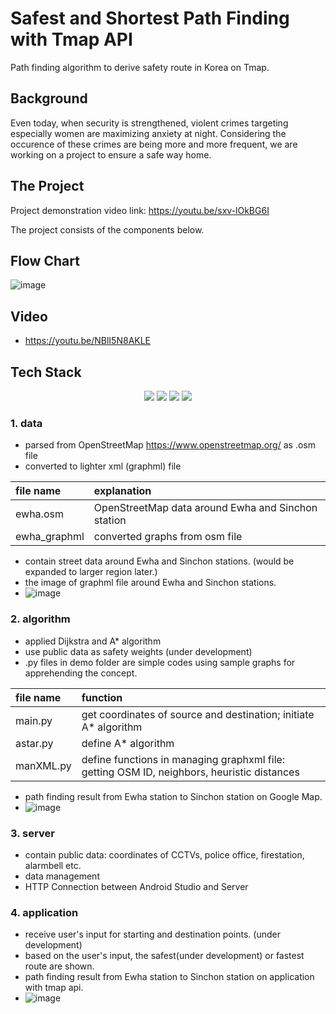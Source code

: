 # Safest and Shortest Path Finding with Tmap API
Path finding algorithm to derive safety route in Korea on Tmap.

## Background
Even today, when security is strengthened, violent crimes targeting especially women are maximizing anxiety at night. Considering the occurence of these crimes are being more and more frequent, we are working on a project to ensure a safe way home.

## The Project
Project demonstration video link: https://youtu.be/sxv-lOkBG6I

The project consists of the components below.

## Flow Chart
![image](https://user-images.githubusercontent.com/89958453/170620194-37fb6dcf-24d4-4e27-8b58-3aeb6cb7837e.png)

## Video
- https://youtu.be/NBlI5N8AKLE

## Tech Stack
<div align=center> 
  <img src="https://img.shields.io/badge/java-007396?style=for-the-badge&logo=java&logoColor=white"> 
  <img src="https://img.shields.io/badge/python-3776AB?style=for-the-badge&logo=python&logoColor=white">                     <img src="https://img.shields.io/badge/mysql-4479A1?style=for-the-badge&logo=mysql&logoColor=white">                       <img src="https://img.shields.io/badge/amazonaws-232F3E?style=for-the-badge&logo=amazonaws&logoColor=white">             </div>                                          

### 1. data
- parsed from OpenStreetMap https://www.openstreetmap.org/ as .osm file
- converted to lighter xml (graphml) file 
 
| file name | explanation | 
| :---      | :---      |
| ewha.osm   | OpenStreetMap data around Ewha and Sinchon station |
| ewha_graphml  | converted graphs from osm file |

- contain street data around Ewha and Sinchon stations. (would be expanded to larger region later.)
- the image of graphml file around Ewha and Sinchon stations.
- ![image](https://user-images.githubusercontent.com/58411517/145157397-e077234a-2635-4486-a9ab-0c9aa5c18c11.png)


### 2. algorithm
- applied Dijkstra and A* algorithm
- use public data as safety weights (under development)
- .py files in demo folder are simple codes using sample graphs for apprehending the concept.

| file name | function | 
| :---         | :---      |
| main.py   | get coordinates of source and destination; initiate A* algorithm |
| astar.py  | define A* algorithm |
| manXML.py  | define functions in managing graphxml file: getting OSM ID, neighbors, heuristic distances |

- path finding result from Ewha station to Sinchon station on Google Map.
- ![image](https://user-images.githubusercontent.com/58411517/145157293-97e49835-f434-44f5-95f8-5456dde0d458.png)


### 3. server
- contain public data: coordinates of CCTVs, police office, firestation, alarmbell etc.
- data management
- HTTP Connection between Android Studio and Server

### 4. application
- receive user's input for starting and destination points. (under development)
- based on the user's input, the safest(under development) or fastest route are shown.
- path finding result from Ewha station to Sinchon station on application with tmap api.
- ![image](https://user-images.githubusercontent.com/58411517/145157507-57fe3f39-5932-4a07-a2ec-5704efb7050f.png)

